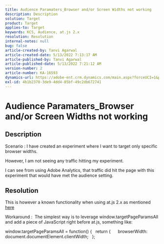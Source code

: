 ```yaml
---
title: Audience Paramaters_Browser and/or Screen Widths not working
description: Description
solution: Target
product: Target
applies-to: Target
keywords: KCS, Audience, at.js 2.x
resolution: Resolution
internal-notes: null
bug: false
article-created-by: Tanvi Agarwal
article-created-date: 5/13/2022 7:13:17 AM
article-published-by: Tanvi Agarwal
article-published-date: 5/13/2022 7:21:12 AM
version-number: 2
article-number: KA-16593
dynamics-url: https://adobe-ent.crm.dynamics.com/main.aspx?forceUCI=1&pagetype=entityrecord&etn=knowledgearticle&id=6966a423-8cd2-ec11-a7b5-00224809c27a
exl-id: 4b1b2378-3de9-4dd4-85bf-49c2db672741
---
```

# Audience Paramaters_Browser and/or Screen Widths not working

## Description


Scenario : I have created an experiment where I want to target only specific browser widths.

However, I am not seeing any traffic hitting my experiment.



I can see from using Adobe Analytics, that traffic did hit the page with this experiment that would have met the audience setting.


## Resolution


This is however a known functionality when using at.js 2.x as mentioned [here](https://experienceleague.adobe.com/docs/target/using/implement-target/client-side/at-js-implementation/upgrading-from-atjs-1x-to-atjs-20.html?lang=en#:~:text=displayed%20and%20applied.-,Which%20at.js%201.x%20parameters%20for%20creating%20audiences%20are%20not%20supported%20in%20at.js%202.x%3F,-The%20following%20at)

Workaround : 
 The simplest way is to leverage window.targetPageParamsAll and add a piece of JavaScript right before at.js, something like:

window.targetPageParamsAll = function() &lbrace;
   return &lbrace;
      browserWidth: document.documentElement.clientWidth;
   &rbrace;;
